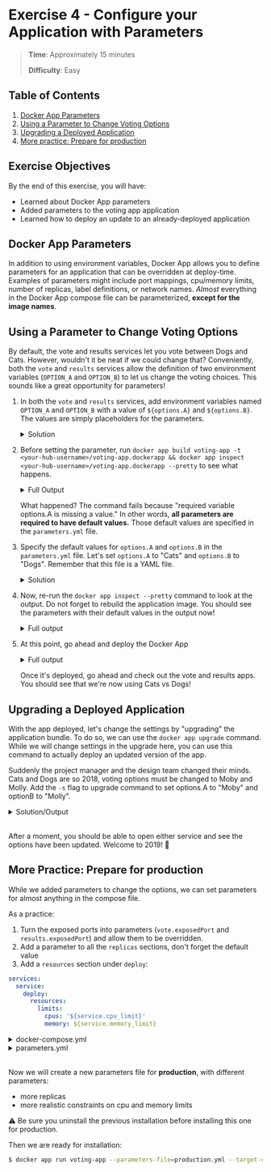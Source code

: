 # Exercise 4 - Configure your Application with Parameters

> **Time**: Approximately 15 minutes
>
> **Difficulty**: Easy

## Table of Contents

1. [Docker App Parameters](#docker-app-parameters)
1. [Using a Parameter to Change Voting Options](#using-a-parameter-to-change-voting-options)
1. [Upgrading a Deployed Application](#upgrading-a-deployed-application)
1. [More practice: Prepare for production](#more-practice-prepare-for-production)

## Exercise Objectives

By the end of this exercise, you will have:

- Learned about Docker App parameters
- Added parameters to the voting app application
- Learned how to deploy an update to an already-deployed application



## Docker App Parameters

In addition to using environment variables, Docker App allows you to define parameters for an application that can be overridden at deploy-time. Examples of parameters might include port mappings, cpu/memory limits, number of replicas, label definitions, or network names. _Almost_ everything in the Docker App compose file can be parameterized, **except for the image names**.


## Using a Parameter to Change Voting Options

By default, the vote and results services let you vote between Dogs and Cats. However, wouldn't it be neat if we could change that? Conveniently, both the `vote` and `results` services allow the definition of two environment variables (`OPTION_A` and `OPTION_B`) to let us change the voting choices. This sounds like a great opportunity for parameters!

1. In both the `vote` and `results` services, add environment variables named `OPTION_A` and `OPTION_B` with a value of `${options.A}` and `${options.B}`. The values are simply placeholders for the parameters.

    <details>
      <summary>Solution</summary>
    
    ```yaml
    services:
      vote:
        environment:
          OPTION_A: ${options.A}
          OPTION_B: ${options.B}
      results:
        environment:
          OPTION_A: ${options.A}
          OPTION_B: ${options.B}
    ```
    </details>

2. Before setting the parameter, run `docker app build voting-app -t <your-hub-username>/voting-app.dockerapp && docker app inspect <your-hub-username>/voting-app.dockerapp --pretty` to see what happens.

    <details>
      <summary>Full Output</summary>
    
    ```console
    $ docker app build voting-app -t <your-hub-username>/voting-app.dockerapp && docker app inspect <your-hub-username>/voting-app.dockerapp
    … # Build log
    inspect failed: Action "com.docker.app.inspect" failed: failed to load Compose file: invalid interpolation format for services.vote.environment.OPTIONS_A: "required variable options.A is missing a value". You may need to escape any $ with another $.
    ```
    </details>

    What happened? The command fails because "required variable options.A is missing a value." In other words, **all parameters are required to have default values.** Those default values are specified in the `parameters.yml` file.

3. Specify the default values for `options.A` and `options.B` in the `parameters.yml` file. Let's set `options.A` to "Cats" and `options.B` to "Dogs". Remember that this file is a YAML file.

    <details>
      <summary>Solution</summary>
    
    ```yaml
    options:
      A: Cats
      B: Dogs
    ```
    </details>

4. Now, re-run the `docker app inspect --pretty` command to look at the output. Do not forget to rebuild the application image. You should see the parameters with their default values in the output now!

    <details>
      <summary>Full output</summary>
    
    ```console
    $ docker app build voting-app -t <your-hub-username>/voting-app.dockerapp
    … 
    $ docker app inspect --pretty
    voting-app 0.1.0

    Maintained by: root

    Services (5) Replicas Ports Image
    ------------ -------- ----- -----
    db           1              postgres:9.4
    worker       1              dockersamples/examplevotingapp_worker
    result       1        5001  mikesir87/examplevotingapp_result
    vote         2        5000  mikesir87/examplevotingapp_vote
    redis        1              redis:alpine

    Networks (2)
    ------------
    backend
    frontend

    Volume (1)
    ----------
    db-data

    Parameters (2) Value
    -------------- -----
    options.A      Cats
    options.B      Dogs
    ```
    </details>

5. At this point, go ahead and deploy the Docker App

    <details>
      <summary>Full output</summary>
    
    ```console
    $ docker app run voting-app --name voting-app --target-context=swarm
    Creating network back-tier
    Creating network front-tier
    Creating service voting-app_redis
    Creating service voting-app_db
    Creating service voting-app_worker
    Creating service voting-app_results
    Creating service voting-app_vote
    Application "voting-app" installed on context "swarm"
    ```
    </details>

    Once it's deployed, go ahead and check out the vote and results apps. You should see that we're now using Cats vs Dogs!


## Upgrading a Deployed Application

With the app deployed, let's change the settings by "upgrading" the application bundle. To do so, we can use the `docker app upgrade` command. While we will change settings in the upgrade here, you can use this command to actually deploy an updated version of the app.

Suddenly the project manager and the design team changed their minds. Cats and Dogs are so 2018, voting options must be changed to Moby and Molly. Add the `-s` flag to upgrade command to set options.A to "Moby" and optionB to "Molly".

<details>
  <summary>Solution/Output</summary>

```console
$ docker app upgrade voting-app -s options.A=Moby -s options.B=Molly --target-context=swarm
Updating service voting-app_results (id: tpugiytt4eq9p88lvb8900pmq)
Updating service voting-app_vote (id: d49hxltgvg5faie0kc735oy42)
Updating service voting-app_redis (id: x9hpof20yumf2gv3mbbd9g1i5)
Updating service voting-app_db (id: nwssvpk4r8gklcfnvd47w7tzx)
Updating service voting-app_worker (id: qoyl03yaxtdyefb5oh6u9m698)
Application "voting-app" upgraded on context "swarm"
```
</details>
<br/>

After a moment, you should be able to open either service and see the options have been updated. Welcome to 2019! :tada:


## More Practice: Prepare for production

While we added parameters to change the options, we can set parameters for almost anything in the compose file.

As a practice:
1. Turn the exposed ports into parameters (`vote.exposedPort` and `results.exposedPort`) and allow them to be overridden.
1. Add a parameter to all the `replicas` sections, don't forget the default value
1. Add a `resources` section under `deploy`:

```yaml
services:
  service:
    deploy:
      resources:
        limits:
          cpus: '${service.cpu_limit}'
          memory: ${service.memory_limit}
```

<details>
  <summary>docker-compose.yml</summary>

```yaml
version: "3.7"

services:
  vote:
    image: mikesir87/examplevotingapp_vote
    networks:
      - frontend
    depends_on:
      - redis
    ports:
      - ${vote.exposedPort}:80
    deploy:
      replicas: ${vote.replicas}
      resources:
        limits:
          cpus: '${vote.cpu_limit}'
          memory: ${vote.memory_limit}
      update_config:
        parallelism: 2
      restart_policy:
        condition: on-failure
    environment:
      OPTION_A: ${options.A}
      OPTION_B: ${options.B}

  redis:
    image: redis:alpine
    networks:
      - frontend
    deploy:
      replicas: ${redis.replicas}
      resources:
        limits:
          cpus: '${redis.cpu_limit}'
          memory: ${redis.memory_limit}
      update_config:
        parallelism: 2
        delay: 10s
      restart_policy:
        condition: on-failure

  worker:
    image: dockersamples/examplevotingapp_worker
    networks:
      - frontend
      - backend
    deploy:
      replicas: ${worker.replicas}
      resources:
        limits:
          cpus: '${worker.cpu_limit}'
          memory: ${worker.memory_limit}
      restart_policy:
        condition: on-failure
        delay: 10s
        max_attempts: 3
        window: 120s
      placement:
        constraints: [node.role == manager]

  db:
    image: postgres:9.4
    networks:
      - backend
    deploy:
      placement:
        constraints: [node.role == manager]

  results:
    image: mikesir87/examplevotingapp_result
    networks:
      - backend
    depends_on:
      - db
    ports:
      - target: 80
        published: ${results.exposedPort}
        protocol: tcp
        mode: host
    deploy:
      replicas: ${results.replicas}
      resources:
        limits:
          cpus: '${results.cpu_limit}'
          memory: ${results.memory_limit}
      update_config:
        parallelism: 2
        delay: 10s
      restart_policy:
        condition: on-failure
    environment:
      OPTION_A: ${options.A}
      OPTION_B: ${options.B}

networks:
  frontend:
    name: front-tier
  backend:
    name: back-tier
```
</details>

<details>
  <summary>parameters.yml</summary>

```yaml
options:
  A: Cats
  B: Dogs
vote:
  replicas: 2
  cpu_limit: 1
  memory_limit: 512M
  exposedPort: 5000
redis:
  replicas: 1
  cpu_limit: 1
  memory_limit: 512M
worker:
  replicas: 1
  cpu_limit: 1
  memory_limit: 512M
results:
  replicas: 1
  cpu_limit: 1
  memory_limit: 512M
  exposedPort: 5001
```
</details>
<br/>

Now we will create a new parameters file for **production**, with different parameters:
- more replicas
- more realistic constraints on cpu and memory limits

:warning: Be sure you uninstall the previous installation before installing this one for production.

Then we are ready for installation:
```sh
$ docker app run voting-app --parameters-file=production.yml --target-context=swarm
```
